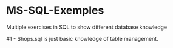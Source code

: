 # MS-SQL-Exemples
Multiple exercises in SQL to show different database knowledge

#1 - Shops.sql is just basic knowledge of table management.

